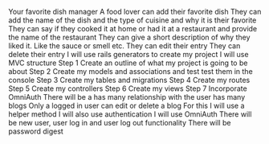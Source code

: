 Your favorite dish manager
A food lover can add their favorite dish
They can add the name of the dish and the
type of cuisine and why it is their favorite
They can say if they cooked it at home or
had it at a restaurant and provide the name
of the restaurant
They can give a short description of why they
liked it. Like the sauce or smell etc.
They can edit their entry
They can delete their entry
I will use rails generators to create my
project
I will use MVC structure
Step 1
Create an outline of what my project is going
to be about
Step 2
Create my models and associations and test
test them in the console
Step 3
Create my tables and migrations
Step 4
Create my routes
Step 5
Create my controllers
Step 6
Create my views
Step 7
Incorporate OmniAuth
There will be a has many relationship with
the user has many blogs
Only a logged in user can edit or delete a 
blog
For this I will use a helper method
I will also use authentication
I will use OmniAuth
There will be new user, user log in and 
user log out functionality
There will be password digest
